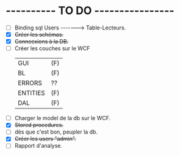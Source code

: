 # ---------- TO DO ----------------

- [ ] Binding sql Users -------> Table-Lecteurs.
- [x] ~~Créer les schémas.~~
- [x] ~~Connecxions à la DB.~~
- [ ] Créer les couches sur le WCF
       <table>
            <tr>
                <td>GUI</td>
                <td>(F)</td>
            </tr>
            <tr>
                <td>BL</td>
                <td>(F)</td>
            </tr>
            <tr>
                <td>ERRORS</td>
                <td>??</td>
            </tr>
            <tr>
                <td>ENTITIES</td>
                <td>(F)</td>
            </tr>
            <tr>
                <td>DAL</td>
                <td>(F)</td>
            </tr>
        </table>
- [ ] Charger le model de la db sur le WCF.
- [x] ~~Stored procedures.~~
- [ ] dès que c'est bon, peupler la db.
- [x] ~~Créer les users "admin".~~
- [ ] Rapport d'analyse.
